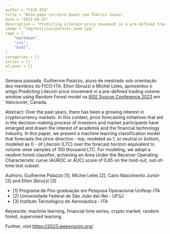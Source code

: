 ```yaml
---
author = "FICO-ITA"
title = "Bate-papo carreira Quant com Thársis Souza"
date = "2023-04-25"
description = "Predicting Litecoin price movement in a pre-defined trading volume window using Random Forest model."
image = "img/noticias/palazzo_ieee.jpg"
tags = [
    "markdown",
    "css",
    "html",
]
categories = []
series = []
aliases = []
---
```


Semana passada, Guilherme Palazzo, aluno de mestrado sob orientação dos membros do FICO-ITA, Elton Sbruzzi e Michel Leles, apresentou o artigo Predicting Litecoin price movement in a pre-defined trading volume window using Random Forest model na [IEEE Syscon Conference 2023](https://2023.ieeesyscon.org/) em Vancouver, Canada.

Abstract: Over the past years, there has been a growing interest in cryptocurrency markets. In this context, price forecasting initiatives that aid in the decision-making process of investors and market participants have emerged and drawn the interest of academia and the financial technology industry. In this paper, we present a machine learning classification model that forecasts the price direction - top, modeled as 1, or neutral or bottom, modeled as 0 - of Litecoin (LTC) over the forecast horizon equivalent to volume-wise samples of 100 thousand LTC. For modeling, we adopt a random forest classifier, achieving an Area Under the Receiver Operating Characteristic curve (AUROC or AUC) score of 0.65 on the hold-out, out-of-time test subset.

Authors: Guilherme Palazzo [1], Michel Leles [2], Cairo Nascimento Junior [3] and Elton Sbruzzi [3]

- [1] Programa de Pós-graduação em Pesquisa Operacional Unifesp-ITA
- [2] Universidade Federal de São João del-Rei - UFSJ
- [3] Instituto Tecnológico de Aeronáutica - ITA

Keywords: machine learning, financial time series, crypto market, random forest, supervised learning

Further, visit https://2023.ieeesyscon.org/